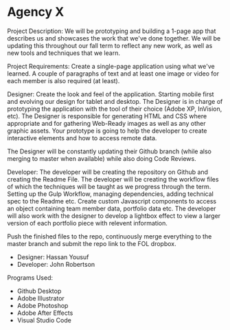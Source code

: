 # Agency X

Project Description: We will be prototyping and building a 1-page app that describes us and showcases the work that we've done together. We will be updating this throughout our fall term to reflect any new work, as well as new tools and techniques that we learn.

Project Requirements: Create a single-page application using what we've learned. A couple of paragraphs of text and at least one image or video for each member is also required (at least).

Designer: Create the look and feel of the application. Starting mobile first and evolving our design for tablet and desktop. The Designer is in charge of prototyping the application with the tool of their choice (Adobe XP, InVision, etc). The Designer  is responsible for generating HTML and CSS where appropriate and for gathering Web-Ready images as well as any other graphic assets. Your prototype is going to help the developer to create interactive elements and how to access remote data.

The Designer will be constantly updating their Github branch (while also merging to master when available) while also doing Code Reviews.

Developer: The developer will be creating the repository on Github and creating the Readme File. The developer will be creating the workflow files of which the techniques will be taught as we progress through the term. Setting up the Gulp Workflow, managing dependencies, adding technical spec to the Readme etc. Create custom Javascript components to access an object containing team member data, portfolio data etc. The developer will also work with the designer to develop a lightbox effect to view a larger version of each portfolio piece with relevent information.

Push the finished files to the repo, continuously merge everything to the master branch and submit the repo link to the FOL dropbox.

- Designer: Hassan Yousuf
- Developer: John Robertson

Programs Used: 

- Github Desktop
- Adobe Illustrator
- Adobe Photoshop
- Adobe After Effects
- Visual Studio Code
